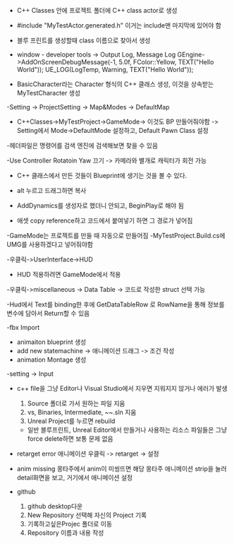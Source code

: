 - C++ Classes 안에 프로젝트 폴더에 C++ class actor로 생성
- #include "MyTestActor.generated.h" 이거는 include맨 마지막에 있어야 함

- 블루 프린트를 생성할때 class 이름으로 찾아서 생성

- window - developer tools -> Output Log, Message Log
	GEngine->AddOnScreenDebugMessage(-1, 5.0f, FColor::Yellow, TEXT("Hello World"));
	UE_LOG(LogTemp, Warning, TEXT("Hello World"));


- BasicCharacter라는 Character 형식의 C++ 클래스 생성, 이것을 상속받는 MyTestCharacter 생성

-Setting -> ProjectSetting -> Map&Modes -> DefaultMap

- C++Classes->MyTestProject->GameMode-> 이것도 BP 만들어줘야함
-> Setting에서 Mode->DefaultMode 설정하고, Default Pawn Class 설정


-헤더파일은 명령어를 검색 엔진에 검색해보면 찾을 수 있음


-Use Controller Rotatoin Yaw 끄기 -> 카메라와 별개로 캐릭터가 회전 가능

- C++ 클래스에서 만든 것들이 Blueprint에 생기는 것을 볼 수 있다.

- alt 누르고 드래그하면 복사

- AddDynamics를 생성자로 했더니 안되고, BeginPlay로 해야 됨

- 애셋 copy reference하고 코드에서 붙여넣기 하면 그 경로가 넣어짐

-GameMode는 프로젝트를 만들 때 자동으로 만들어짐
-MyTestProject.Build.cs에 UMG를 사용하겠다고 넣어줘야함

-우클릭->UserInterface->HUD
- HUD 적용하려면 GameMode에서 적용

-우클릭->miscellaneous -> Data Table -> 코드로 작성한 struct 선택 가능

-Hud에서 Text를 binding한 후에 GetDataTableRow 로 RowName을 통해 정보를 변수에 담아서 Return할 수 있음


-fbx Import
- animaiton blueprint 생성
- add new statemachine -> 애니메이션 드래그 -> 조건 작성
- animation Montage 생성


-setting -> Input 


- c++ file을 그냥 Editor나 Visual Studio에서 지우면 지워지지 않거나 에러가 발생
	1. Source 폴더로 가서 원하는 파일 지움
	2. vs, Binaries, Intermediate, ~~.sln 지움
	3. Unreal Project를 누르면 rebuild
	- 일반 블루프린트, Unreal Editor에서 만들거나 사용하는 리소스 파일들은 그냥 force delete하면 보통 문제 없음


- retarget error
	애니메이션 우클릭 -> retarget -> 설정

- anim missing
	몽타주에서 anim이 미씽뜨면 해당 몽타주 애니메이션 strip을 눌러 detail화면을 보고, 거기에서 애니메이션 설정

- github
	1. github desktop다운
	2. New Repository 선택해 자신의 Project 기록
	3. 기록하고싶은Projec 폴더로 이동
	4. Repository 이름과 내용 작성